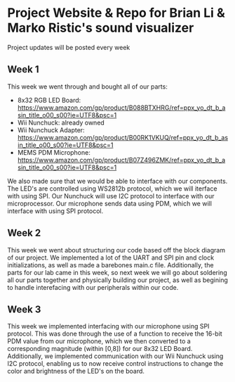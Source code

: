 # Project Website & Repo for Brian Li & Marko Ristic's sound visualizer

Project updates will be posted every week

##  Week 1

This week we went through and bought all of our parts:
- 8x32 RGB LED Board: https://www.amazon.com/gp/product/B088BTXHRG/ref=ppx_yo_dt_b_asin_title_o00_s00?ie=UTF8&psc=1
- Wii Nunchuck: already owned
- Wii Nunchuck Adapter: https://www.amazon.com/gp/product/B00RK1VKUQ/ref=ppx_yo_dt_b_asin_title_o00_s00?ie=UTF8&psc=1
- MEMS PDM Microphone: https://www.amazon.com/gp/product/B07Z496ZMK/ref=ppx_yo_dt_b_asin_title_o00_s00?ie=UTF8&psc=1

We also made sure that we would be able to interface with our components. The LED's are controlled using WS2812b protocol, which we will iterface with using SPI. Our Nunchuck will use I2C protocol to interface with our microprocessor. Our microphone sends data using PDM, which we will interface with using SPI protocol.

##  Week 2

This week we went about structuring our code based off the block diagram of our project. We implemented a lot of the UART and SPI pin and clock initializations, as well as made a barebones main.c file. Additionally, the parts for our lab came in this week, so next week we will go about soldering all our parts together and physically building our project, as well as begining to handle interefacing with our peripherals within our code.

##  Week 3

This week we implemented interfacing with our microphone using SPI protocol. This was done through the use of a function to receive the 16-bit PDM value from our microphone, which we then converted to a corresponding magnitude (within [0,8]) for our 8x32 LED Board. Additionally, we implemented communication with our Wii Nunchuck using I2C protocol, enabling us to now receive control instructions to change the color and brightness of the LED's on the board.
